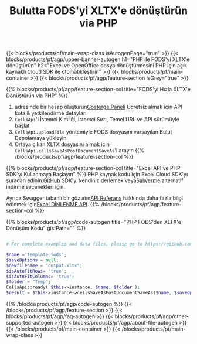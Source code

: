 ﻿---
title:  Bulutta FODS'yi XLTX'e dönüştürün via PHP
description: REST API ve Açık Kaynak PHP SDK ile Excel dosyaları oluşturun, düzenleyin veya dönüştürün
url: /tr/php/conversion/fods-to-xltx/
family: cells
platformtag: php
feature: conversion
informat: FODS
outformat: XLTX
platform: PHP
otherformats: XPS XML MD MHTML XLSB XLTX SVG DIF TIFF FODS PDF XLTM XLSX TSV CSV XLSM 
---
{{< blocks/products/pf/main-wrap-class isAutogenPage="true" >}}
{{< blocks/products/pf/agp/upper-banner-autogen h1="PHP ile FODS\'yi XLTX\'e dönüştürün" h2="Excel ve OpenOffice dosya dönüştürmesini PHP için açık kaynaklı Cloud SDK ile otomatikleştirin" >}}
{{< blocks/products/pf/main-container >}}
{{< blocks/products/pf/agp/feature-section isGrey="true" >}}

{{% blocks/products/pf/agp/feature-section-col title="FODS\'yi Hızla XLTX\'e Dönüştürün via PHP" %}}
1.  adresinde bir hesap oluşturun<a href="https://dashboard.aspose.cloud/">Gösterge Paneli</a> Ücretsiz almak için API kota & yetkilendirme detayları
1. ```CellsApi```'i İstemci Kimliği, İstemci Sırrı, Temel URL ve API sürümüyle başlat
1. ```CellsApi.uploadFile``` yöntemiyle FODS dosyasını varsayılan Bulut Depolamaya yükleyin
1. Ortaya çıkan XLTX dosyasını almak için ```CellsApi.cellsSaveAsPostDocumentSaveAs```'i arayın
{{% /blocks/products/pf/agp/feature-section-col %}}

{{% blocks/products/pf/agp/feature-section-col title="Excel API ve PHP SDK\'yı Kullanmaya Başlayın" %}}
 PHP kaynak kodu için Excel Cloud SDK'yı şuradan edinin:[GitHub](https://github.com/aspose-cells-cloud/aspose-cells-cloud-php) SDK'yı kendiniz derlemek veya[Salıverme](https://releases.aspose.cloud/) alternatif indirme seçenekleri için.

 Ayrıca Swagger tabanlı bir göz atın[API Referans](https://apireference.aspose.cloud/cells/) hakkında daha fazla bilgi edinmek için[Excel DİNLENME API](https://products.aspose.cloud/cells/curl/).
{{% /blocks/products/pf/agp/feature-section-col %}}

{{% blocks/products/pf/agp/code-autogen title="PHP FODS\'den XLTX\'e Dönüşüm Kodu" gistPath="" %}}
```php

# For complete examples and data files, please go to https://github.com/aspose-cells-cloud/aspose-cells-cloud-php

$name ='template.fods';    
$saveOptions = null;
$newfilename = "output.xltx";
$isAutoFitRows= 'true';
$isAutoFitColumns= 'true';
$folder = "Temp";
CellsApi::ready( $this->instance, $name, $folder );
$result = $this->instance->cellsSaveAsPostDocumentSaveAs($name, $saveOptions, $newfilename, $isAutoFitRows, $isAutoFitColumns, $folder);
```
{{% /blocks/products/pf/agp/code-autogen %}}
{{< /blocks/products/pf/agp/feature-section >}}
{{< blocks/products/pf/agp/faq-autogen >}}
{{< blocks/products/pf/agp/other-supported-autogen >}}
{{< blocks/products/pf/agp/about-file-autogen >}}
{{< /blocks/products/pf/main-container >}}
{{< /blocks/products/pf/main-wrap-class >}}